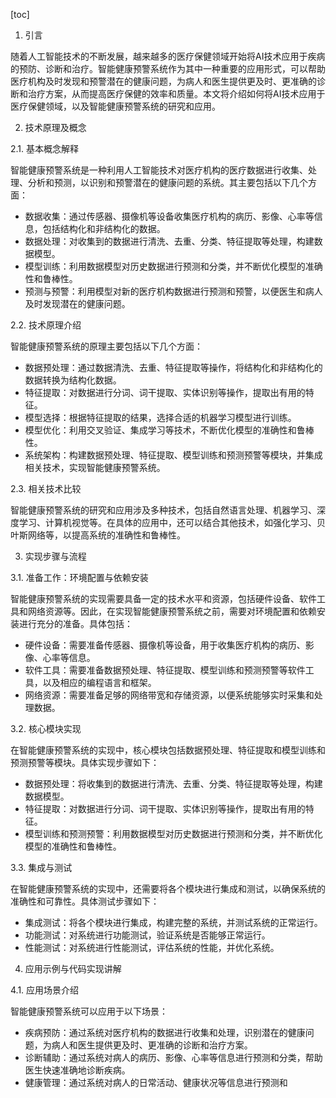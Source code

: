 
[toc]                    
                
                
1. 引言

随着人工智能技术的不断发展，越来越多的医疗保健领域开始将AI技术应用于疾病的预防、诊断和治疗。智能健康预警系统作为其中一种重要的应用形式，可以帮助医疗机构及时发现和预警潜在的健康问题，为病人和医生提供更及时、更准确的诊断和治疗方案，从而提高医疗保健的效率和质量。本文将介绍如何将AI技术应用于医疗保健领域，以及智能健康预警系统的研究和应用。

2. 技术原理及概念

2.1. 基本概念解释

智能健康预警系统是一种利用人工智能技术对医疗机构的医疗数据进行收集、处理、分析和预测，以识别和预警潜在的健康问题的系统。其主要包括以下几个方面：

- 数据收集：通过传感器、摄像机等设备收集医疗机构的病历、影像、心率等信息，包括结构化和非结构化的数据。
- 数据处理：对收集到的数据进行清洗、去重、分类、特征提取等处理，构建数据模型。
- 模型训练：利用数据模型对历史数据进行预测和分类，并不断优化模型的准确性和鲁棒性。
- 预测与预警：利用模型对新的医疗机构数据进行预测和预警，以便医生和病人及时发现潜在的健康问题。

2.2. 技术原理介绍

智能健康预警系统的原理主要包括以下几个方面：

- 数据预处理：通过数据清洗、去重、特征提取等操作，将结构化和非结构化的数据转换为结构化数据。
- 特征提取：对数据进行分词、词干提取、实体识别等操作，提取出有用的特征。
- 模型选择：根据特征提取的结果，选择合适的机器学习模型进行训练。
- 模型优化：利用交叉验证、集成学习等技术，不断优化模型的准确性和鲁棒性。
- 系统架构：构建数据预处理、特征提取、模型训练和预测预警等模块，并集成相关技术，实现智能健康预警系统。

2.3. 相关技术比较

智能健康预警系统的研究和应用涉及多种技术，包括自然语言处理、机器学习、深度学习、计算机视觉等。在具体的应用中，还可以结合其他技术，如强化学习、贝叶斯网络等，以提高系统的准确性和鲁棒性。

3. 实现步骤与流程

3.1. 准备工作：环境配置与依赖安装

智能健康预警系统的实现需要具备一定的技术水平和资源，包括硬件设备、软件工具和网络资源等。因此，在实现智能健康预警系统之前，需要对环境配置和依赖安装进行充分的准备。具体包括：

- 硬件设备：需要准备传感器、摄像机等设备，用于收集医疗机构的病历、影像、心率等信息。
- 软件工具：需要准备数据预处理、特征提取、模型训练和预测预警等软件工具，以及相应的编程语言和框架。
- 网络资源：需要准备足够的网络带宽和存储资源，以便系统能够实时采集和处理数据。

3.2. 核心模块实现

在智能健康预警系统的实现中，核心模块包括数据预处理、特征提取和模型训练和预测预警等模块。具体实现步骤如下：

- 数据预处理：将收集到的数据进行清洗、去重、分类、特征提取等处理，构建数据模型。
- 特征提取：对数据进行分词、词干提取、实体识别等操作，提取出有用的特征。
- 模型训练和预测预警：利用数据模型对历史数据进行预测和分类，并不断优化模型的准确性和鲁棒性。

3.3. 集成与测试

在智能健康预警系统的实现中，还需要将各个模块进行集成和测试，以确保系统的准确性和可靠性。具体测试步骤如下：

- 集成测试：将各个模块进行集成，构建完整的系统，并测试系统的正常运行。
- 功能测试：对系统进行功能测试，验证系统是否能够正常运行。
- 性能测试：对系统进行性能测试，评估系统的性能，并优化系统。

4. 应用示例与代码实现讲解

4.1. 应用场景介绍

智能健康预警系统可以应用于以下场景：

- 疾病预防：通过系统对医疗机构的数据进行收集和处理，识别潜在的健康问题，为病人和医生提供更及时、更准确的诊断和治疗方案。
- 诊断辅助：通过系统对病人的病历、影像、心率等信息进行预测和分类，帮助医生快速准确地诊断疾病。
- 健康管理：通过系统对病人的日常活动、健康状况等信息进行预测和


